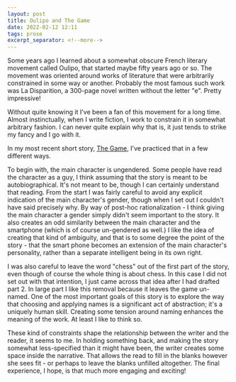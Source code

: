 ```yaml
---
layout: post
title: Oulipo and The Game
date: 2022-02-12 12:11
tags: prose
excerpt_separator: <!--more-->
---
```


Some years ago I learned about a somewhat obscure French literary movement called Oulipo, that started maybe fifty years ago or so. The movement was oriented around works of literature that were arbitrarily constrained in some way or another. Probably the most famous such work was La Disparition, a 300-page novel written without the letter "e". Pretty impressive!

<!--more-->

Without quite knowing it I've been a fan of this movement for a long time. Almost instinctually, when I write fiction, I work to constrain it in somewhat arbitrary fashion. I can never quite explain why that is, it just tends to strike my fancy and I go with it.

In my most recent short story, [The Game](https://www.amazon.com/gp/product/B09PH61G4C), I've practiced that in a few different ways.

To begin with, the main character is ungendered. Some people have read the character as a guy, I think assuming that the story is meant to be autobiographical. It's not meant to be, though I can certainly understand that reading. From the start I was fairly careful to avoid any explicit indication of the main character's gender, though when I set out I couldn't have said precisely why. By way of post-hoc rationalization - I think giving the main character a gender simply didn't seem important to the story. It also creates an odd similarity between the main character and the smartphone (which is of course un-gendered as well.) I like the idea of creating that kind of ambiguity, and that is to some degree the point of the story - that the smart phone becomes an extension of the main character's personality, rather than a separate intelligent being in its own right.

I was also careful to leave the word "chess" out of the first part of the story, even though of course the whole thing is about chess. In this case I did not set out with that intention, I just came across that idea after I had drafted part 2. In large part I like this removal because it leaves the game un-named. One of the most important goals of this story is to explore the way that choosing and applying names is a significant act of abstraction; it's a uniquely human skill. Creating some tension around naming enhances the meaning of the work. At least I like to think so.

These kind of constraints shape the relationship between the writer and the reader, it seems to me. In holding something back, and making the story somewhat less-specified than it might have been, the writer creates some space inside the narrative. That allows the read to fill in the blanks however she sees fit - or perhaps to leave the blanks unfilled altogether. The final experience, I hope, is that much more engaging and exciting!
